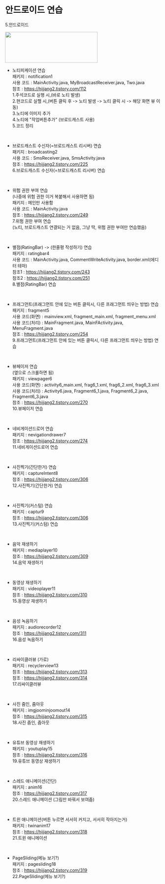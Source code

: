 # 안드로이드 연습
5.안드로이드 


<img src="https://www.gstatic.com/devrel-devsite/prod/v15f72515e1c53f03e6d573e85fc193d888eb8fb1758082e4a5ecf80f00fa48ef/android/images/lockup.svg" width="300" height="100">

- 노티피케이션 연습 <br>
패키지 : notification1 <br>
사용 코드 : MainActivity.java, MyBroadcastReceiver.java, Two.java <br>
참조 : https://hijjang2.tistory.com/112 <br>
1.주석코드로 실행 시,(바로 노티 발생) <br>
2.현코드로 실핼 시,(버튼 클릭 후 -> 노티 발생 -> 노티 클릭 시 -> 해당 화면 뷰 이동) <br>
3.노티에 이미지 추가 <br>
4.노티에 "작업버튼추가" (브로드캐스트 사용) <br>
5.코드 정리<br>
<br>

- 브로드캐스트 수신자(=브로드캐스트 리시버) 연습 <br>
패키지 : broadcasting2<br>
사용 코드 : SmsReceiver.java, SmsActivity.java<br>
참조 : https://hijjang2.tistory.com/225<br>
6.브로드캐스트 수신자(=브로드캐스트 리시버) 연습 <br>
<br>


- 위험 권한 부여 연습 <br>
(나중에 위험 권한 이거 복붙해서 사용하면 됨) <br>
패키지 : 메인만 사용함 <br>
사용 코드 : MainActivity.java<br>
참조 : https://hijjang2.tistory.com/249<br>
7.위험 권한 부여 연습 <br>
(노티, 브로드캐스트 연결되는 거 없음, 그냥 딱, 위험 권한 부여만 연습했음) <br>
<br>

- 별점(RatingBar) -> (한줄평 작성하기) 연습 <br>
패키지 : ratingbar4<br>
사용 코드 : MainActivity.java, CommentWriteActivity.java, border.xml(에디터 테마)<br>
참조1 : https://hijjang2.tistory.com/243<br>
참조2 : https://hijjang2.tistory.com/251<br>
8.별점(RatingBar) 연습 <br>
<br>

- 프래그먼트(프래그먼트 안에 있는 버튼 클릭시, 다른 프래그먼트 띄우는 방법) 연습 <br>
패키지 : fragment5<br>
사용 코드(화면) : mainview.xml, fragment_main.xml, fragment_menu.xml<br>
사용 코드(처리) : MainFragment.java, MainFActivity.java, MenuFragment.java<br>
참조 : https://hijjang2.tistory.com/254<br>
9.프래그먼트(프래그먼트 안에 있는 버튼 클릭시, 다른 프래그먼트 띄우는 방법) 연습 <br>
<br>

- 뷰페이저 연습 <br>
(옆으로 스크롤하면 됨) <br>
패키지 : viewpager6<br>
사용 코드(화면) : activity6_main.xml, frag6_1.xml, frag6_2.xml, frag6_3.xml <br>
사용 코드(처리) : Activity6.java, Fragment6_1.java, Fragment6_2.java, Fragment6_3.java<br>
참조 : https://hijjang2.tistory.com/270<br>
10.뷰페이저 연습 <br>
<br>

- 네비게이션드로어 연습 <br>
패키지 : nevigationdrawer7<br>
참조 : https://hijjang2.tistory.com/274<br>
11.네비게이션드로어 연습 <br>
<br>

- 사진찍기(간단한거) 연습 <br>
패키지 : captureIntent8<br>
참조 : https://hijjang2.tistory.com/306<br>
12.사진찍기(간단한거) 연습 <br>
<br>


- 사진찍기(커스텀) 연습 <br>
패키지 : captur9<br>
참조 : https://hijjang2.tistory.com/306<br>
13.사진찍기(커스텀) 연습 <br>
<br>


- 음악 재생하기 <br>
패키지 : mediaplayer10<br>
참조 : https://hijjang2.tistory.com/309<br>
14.음악 재생하기 <br>
<br>


- 동영상 재생하기 <br>
패키지 : videoplayer11<br>
참조 : https://hijjang2.tistory.com/310<br>
15.동영상 재생하기 <br>
<br>

- 음성 녹음하기 <br>
패키지 : audiorecorder12<br>
참조 : https://hijjang2.tistory.com/311<br>
16.음성 녹음하기 <br>
<br>


- 리싸이클러뷰 (가로)<br>
패키지 : recyclerview13<br>
참조 : https://hijjang2.tistory.com/313<br>
참조 : https://hijjang2.tistory.com/314<br>
17.리싸이클러뷰 <br>
<br>


- 사진 줌인, 줌아웃<br>
패키지 : imgjoominjoomout14<br>
참조 : https://hijjang2.tistory.com/315<br>
18.사진 줌인, 줌아웃 <br>
<br>



- 유튜브 동영상 재생하기<br>
패키지 : youtuplay15<br>
참조 : https://hijjang2.tistory.com/316<br>
19.유튜브 동영상 재생하기 <br>
<br>


- 스레드 애니메이션(간단)<br>
패키지 : anim16<br>
참조 : https://hijjang2.tistory.com/317<br>
20.스레드 애니메이션 (그림만 바꿔서 보여줌) <br>
<br>


- 트윈 애니메이션(버튼 누르면 서서히 커지고, 서서히 작아지는거)<br>
패키지 : twinanim17<br>
참조 : https://hijjang2.tistory.com/318<br>
21.트윈 애니메이션 <br>
<br>


- PageSliding(메뉴 보기?)<br>
패키지 : pagesliding18<br>
참조 : https://hijjang2.tistory.com/319<br>
22.PageSliding(메뉴 보기?) <br>
<br>
